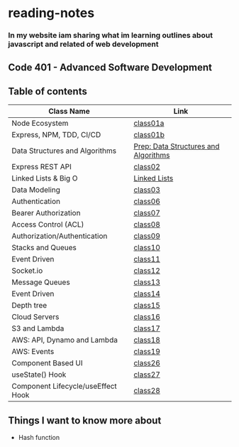 # reading-notes

### In my website iam sharing what im learning outlines about javascript and related of web development

## Code 401 - Advanced Software Development

## Table of contents

| Class Name                         | Link                                                            |
| ---------------------------------- | --------------------------------------------------------------- |
| Node Ecosystem                     | [class01a](./class01a.md)                                       |
| Express, NPM, TDD, CI/CD           | [class01b](./class01b.md)                                       |
| Data Structures and Algorithms     | [Prep: Data Structures and Algorithms](./DataStructuresAlgo.md) |
| Express REST API                   | [class02](./class02.md)                                         |
| Linked Lists & Big O               | [Linked Lists](./linkedlist.md)                                 |
| Data Modeling                      | [class03](./modeling.md)                                        |
| Authentication                     | [class06](./class06.md)                                         |
| Bearer Authorization               | [class07](./class07.md)                                         |
| Access Control (ACL)               | [class08](./class08.md)                                         |
| Authorization/Authentication       | [class09](./class09.md)                                         |
| Stacks and Queues                  | [class10](./class10.md)                                         |
| Event Driven                       | [class11](./class11.md)                                         |
| Socket.io                          | [class12](./class12.md)                                         |
| Message Queues                     | [class13](./class13.md)                                         |
| Event Driven                       | [class14](./class14.md)                                         |
| Depth tree                         | [class15](./class15.md)                                         |
| Cloud Servers                      | [class16](./class16.md)                                         |
| S3 and Lambda                      | [class17](./class17.md)                                         |
| AWS: API, Dynamo and Lambda        | [class18](./class18.md)                                         |
| AWS: Events                        | [class19](./class19.md)                                         |
| Component Based UI                 | [class26](./class26.md)                                         |
| useState() Hook                    | [class27](./class27.md)                                         |
| Component Lifecycle/useEffect Hook | [class28](./class28.md)                                         |

## Things I want to know more about

- Hash function
